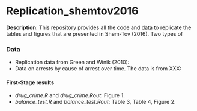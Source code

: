 # Replication_shemtov2016
**Description**: This repository provides all the code and data to replicate the tables and figures that are presented in Shem-Tov (2016). Two types of 

### Data
* Replication data from Green and Winik (2010): 
* Data on arrests by cause of arrest over time. The data is from XXX:   

#### **First-Stage results**  
* *drug_crime.R* and *drug_crime.Rout*: Figure 1.   
* *balance_test.R* and *balance_test.Rout*: Table 3, Table 4, Figure 2. 


